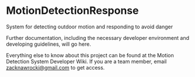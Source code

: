 # MotionDetectionResponse
System for detecting outdoor motion and responding to avoid danger

Further documentation, including the necessary developer environment and developing guidelines, will go here.

Everything else to know about this project can be found at the Motion Detection System Developer Wiki. If you are a team member,
email zacknawrocki@gmail.com to get access.
